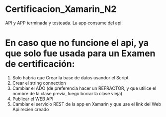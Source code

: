 # Certificacion_Xamarin_N2
API y APP terminada y testeada. La app consume del api. 


# En caso que no funcione el api, ya que solo fue usada para un Examen de certificación:

1. Solo habría que Crear la base de datos usandor el Script
2. Crear el string connection
3. Cambiar el ADO (de preferencia hacer un REFRACTOR, y que utilice el nombre de la clase previa, luego borrar la clase vieja) 
4. Publicar el WEB API 
5. Cambiar el servicio REST de la app en Xamarin y que use el link del Web Api recien creado
